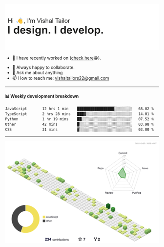 ![Hi, I'm Vishal Tailor. I design. I develop.](https://github.com/vishaltailors/vishaltailors/blob/main/header.png?raw=true)

- 🔭 I have recently worked on ([check here](https://vishaltailor.com)😁).
<!-- - 🎦 Currently watching: JavaScript: The Hard Parts By Will Sentance. -->
- 👯 Always happy to collaborate.
- 💬 Ask me about anything
- 📫 How to reach me: <a href="mailto:vishaltailors22@gmail.com">vishaltailors22@gmail.com</a>

<hr /> 
<h4>📊 Weekly development breakdown</h4>
<!--START_SECTION:waka-->

```txt
JavaScript       12 hrs 1 min    █████████████████░░░░░░░░   68.02 %
TypeScript       2 hrs 28 mins   ███▓░░░░░░░░░░░░░░░░░░░░░   14.01 %
Python           1 hr 19 mins    ██░░░░░░░░░░░░░░░░░░░░░░░   07.52 %
Other            42 mins         █░░░░░░░░░░░░░░░░░░░░░░░░   03.98 %
CSS              31 mins         ▓░░░░░░░░░░░░░░░░░░░░░░░░   03.00 %
```

<!--END_SECTION:waka-->
<hr /> 

![](./profile-3d-contrib/profile-green-animate.svg)
